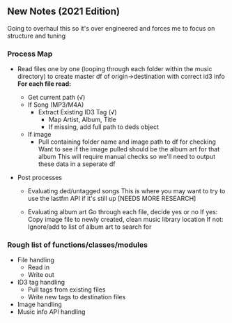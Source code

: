 ## New Notes (2021 Edition)
Going to overhaul this so it's over engineered and forces me to focus on structure and tuning


### Process Map
* Read files one by one (looping through each folder within the music directory) to create master df of origin->destination with correct id3 info
	__For each file read:__
	* Get current path (√)
	* If Song (MP3/M4A)
		* Extract Existing ID3 Tag (√)
			* Map Artist, Album, Title
			* If missing, add full path to deds object
	* If image
		* Pull containing folder name and image path to df for checking
			Want to see if the image pulled should be the album art for that album
				This will require manual checks so we'll need to output these data in a seperate df

* Post processes
	* Evaluating ded/untagged songs
		This is where you may want to try to use the lastfm API if it's still up
		[NEEDS MORE RESEARCH]

	* Evaluating album art
		Go through each file, decide yes or no
			If yes:
				Copy image file to newly created, clean music library location
			If not:
				Ignore/add to list of album art to search for


### Rough list of functions/classes/modules
* File handling
	* Read in
	* Write out
* ID3 tag handling
	* Pull tags from existing files
	* Write new tags to destination files
* Image handling
* Music info API handling


	